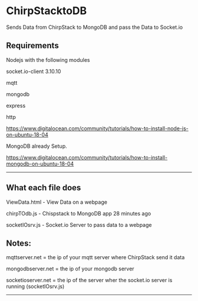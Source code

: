 # ChirpStacktoDB
Sends Data from ChirpStack to MongoDB and pass the Data to Socket.io


Requirements 
--------------------------------------------------------
Nodejs with the following modules

socket.io-client 3.10.10

mqtt

mongodb

express

http


https://www.digitalocean.com/community/tutorials/how-to-install-node-js-on-ubuntu-18-04


MongoDB already Setup.

https://www.digitalocean.com/community/tutorials/how-to-install-mongodb-on-ubuntu-18-04

--------------------------------------------------------

What each file does
----------------------
ViewData.html	- View Data on a webpage 

chirpTOdb.js	- Chispstack to MongoDB app	28 minutes ago 

socketIOsrv.js - Socket.io Server to pass data to a webpage 


Notes:
--------------------
mqttserver.net = the ip of your mqtt server where ChirpStack send it data 

mongodbserver.net = the ip of your mongodb server 

socketioserver.net = the ip of the server wher the socket.io server is running (socketIOsrv.js) 




------------------------------------------------------------------------------


